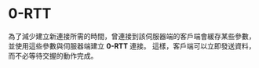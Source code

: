 # 0-RTT

為了減少建立新連接所需的時間，曾連接到該伺服器端的客戶端會緩存某些參數，並使用這些參數與伺服器端建立 **0-RTT** 連接。
這樣，客戶端可以立即發送資料，而不必等待交握的動作完成。
